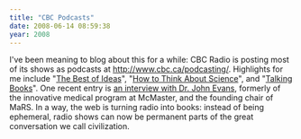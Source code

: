```yaml
---
title: "CBC Podcasts"
date: 2008-06-14 08:59:38
year: 2008
---
```

I've been meaning to blog about this for a while: CBC Radio is posting most of its shows as podcasts at <a href="http://www.cbc.ca/podcasting/">http://www.cbc.ca/podcasting/</a>. Highlights for me include "<a href="http://www.cbc.ca/podcasting/index.html?newsandcurrent#ideas">The Best of Ideas</a>", "<a href="http://www.cbc.ca/podcasting/index.html?newsandcurrent#thinkaboutscience">How to Think About Science</a>", and "<a href="http://www.cbc.ca/podcasting/index.html?arts#talkingbooks">Talking Books</a>".  One recent entry is <a href="http://blog.marsdd.com/2008/06/09/%e2%80%9cgetting-to-mars%e2%80%9d-on-cbc-radio-this-week/">an interview with Dr. John Evans</a>, formerly of the innovative medical program at McMaster, and the founding chair of MaRS.  In a way, the web is turning radio into books: instead of being ephemeral, radio shows can now be permanent parts of the great conversation we call civilization.
